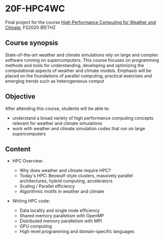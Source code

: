 # 20F-HPC4WC
Final project for the course [High Performance Computing for Weather and Climate](http://vvz.ethz.ch/Vorlesungsverzeichnis/lerneinheit.view?lerneinheitId=138658&semkez=2020S&ansicht=KATALOGDATEN&lang=de), FS2020 @ETHZ

## Course synopsis

State-of-the-art weather and climate simulations rely on large and complex software running on supercomputers. This course focuses on programming methods and tools for understanding, developing and optimizing the computational aspects of weather and climate models. Emphasis will be placed on the foundations of parallel computing, practical exercises and emerging trends such as heterogeneous comput


## Objective

After attending this course, students will be able to:
- understand a broad variety of high performance computing concepts relevant for weather and climate simulations
- work with weather and climate simulation codes that run on large supercomputers

## Content

- HPC Overview:
  - Why does weather and climate require HPC?
  - Today's HPC: Beowulf-style clusters, massively parallel architectures, hybrid computing, accelerators
  - Scaling / Parallel efficiency
  - Algorithmic motifs in weather and climate

- Writing HPC code:
  - Data locality and single node efficiency
  - Shared memory parallelism with OpenMP
  - Distributed memory parallelism with MPI
  - GPU computing
  - High-level programming and domain-specific languages

